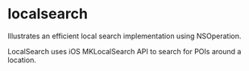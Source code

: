 localsearch
===========

Illustrates an efficient local search implementation using NSOperation.

LocalSearch uses iOS MKLocalSearch API to search for POIs around a location.
